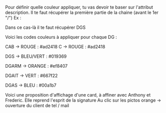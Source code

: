 Pour définir quelle couleur appliquer, tu vas devoir te baser sur l'attribut description. 
Il te faut récupérer la première partie de la chaine (avant le 1er "/")
Ex : 
 
Dans ce cas-là il te faut récupérer DGS


Voici les codes couleurs à appliquer pour chaque DG :

CAB -> ROUGE : #ad2418
C -> ROUGE : #ad2418

DGS -> BLEU/VERT : #019369

DGARM -> ORANGE : #ef8407

DGAIT -> VERT : #667f22

DGAS -> BLEU : #00a1b7


Voici une proposition d'affichage d'une card, à affiner avec Anthony et Frederic. Elle reprend l'esprit de la signature
Au clic sur les pictos orange -> ouverture du client de tel / mail
